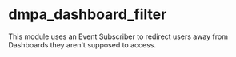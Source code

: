 # dmpa_dashboard_filter

This module uses an Event Subscriber to redirect users away from 
Dashboards they aren't supposed to access.
